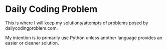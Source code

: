 # Daily Coding Problem

This is where I will keep my solutions/attempts of problems posed by dailycodingproblem.com.

My intention is to primarily use Python unless another language provides an easier or cleaner solution.